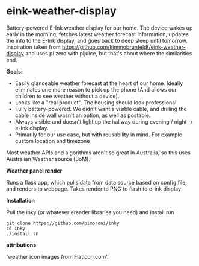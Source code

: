 # eink-weather-display

Battery-powered E-Ink weather display for our home. The device wakes up early in the morning, fetches latest weather forecast information, updates the info to the E-Ink display, and goes back to deep sleep until tomorrow.
Inspiration taken from https://github.com/kimmobrunfeldt/eink-weather-display and uses pi zero with pijuice, but that's about where the similarities end. 


**Goals:**

* Easily glanceable weather forecast at the heart of our home. Ideally eliminates one more reason to pick up the phone (And allows our children to see weather without a device).
* Looks like a "real product". The housing should look professional.
* Fully battery-powered. We didn't want a visible cable, and drilling the cable inside wall wasn't an option, as well as postable.
* Always visible and doesn't light up the hallway during evening / night -> e-Ink display.
* Primarily for our use case, but with reusability in mind. For example custom location and timezone 


Most weather APIs and algorithms aren't so great in Australia, so this uses Australian Weather source (BoM).

**Weather panel render**

Runs a flask app, which pulls data from data source based on config file, and renders to webpage. 
Takes render to PNG to flash to e-ink display

**Installation**

Pull the inky (or whatever ereader libraries you need) and install
run
```
git clone https://github.com/pimoroni/inky
cd inky
./install.sh
```



**attributions**

 'weather icon images from Flaticon.com'.